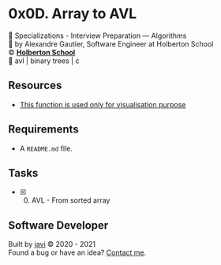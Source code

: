 # 0x0D. Array to AVL
:open_file_folder: Specializations - Interview Preparation ― Algorithms  
:bust_in_silhouette: by Alexandre Gautier, Software Engineer at Holberton School  
:copyright: **[Holberton School](https://www.holbertonschool.com/)**  
:bookmark: avl | binary trees | c

## Resources
* [This function is used only for visualisation purpose](https://github.com/holbertonschool/0x1C.c)

## Requirements
* A ```README.md``` file.

## Tasks
* [x] 0. AVL - From sorted array

## Software Developer
Built by [javi](https://github.com/javi0x00) :copyright: 2020 - 2021  
Found a bug or have an idea? [Contact me](https://www.linkedin.com/in/javi0x00/).
